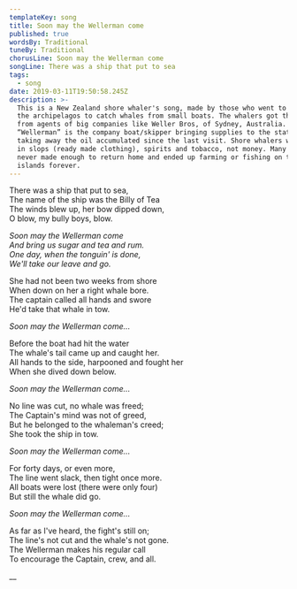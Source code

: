 ```yaml
---
templateKey: song
title: Soon may the Wellerman come
published: true
wordsBy: Traditional
tuneBy: Traditional
chorusLine: Soon may the Wellerman come
songLine: There was a ship that put to sea
tags:
  - song
date: 2019-03-11T19:50:58.245Z
description: >-
  This is a New Zealand shore whaler's song, made by those who went to live on
  the archipelagos to catch whales from small boats. The whalers got their stake
  from agents of big companies like Weller Bros, of Sydney, Australia. The
  “Wellerman” is the company boat/skipper bringing supplies to the stations, and
  taking away the oil accumulated since the last visit. Shore whalers were paid
  in slops (ready made clothing), spirits and tobacco, not money. Many of them
  never made enough to return home and ended up farming or fishing on the little
  islands forever.
---
```

There was a ship that put to sea, \
The name of the ship was the Billy of Tea \
The winds blew up, her bow dipped down, \
O blow, my bully boys, blow.

_Soon may the Wellerman come_ \
_And bring us sugar and tea and rum._ \
_One day, when the tonguin' is done,_ \
_We'll take our leave and go._

She had not been two weeks from shore \
When down on her a right whale bore. \
The captain called all hands and swore \
He'd take that whale in tow. 

_Soon may the Wellerman come..._

Before the boat had hit the water \
The whale's tail came up and caught her. \
All hands to the side, harpooned and fought her \
When she dived down below. 

_Soon may the Wellerman come..._

No line was cut, no whale was freed; \
The Captain's mind was not of greed, \
But he belonged to the whaleman's creed; \
She took the ship in tow. 

_Soon may the Wellerman come..._

For forty days, or even more, \
The line went slack, then tight once more. \
All boats were lost (there were only four) \
But still the whale did go. 

_Soon may the Wellerman come..._

As far as I've heard, the fight's still on; \
The line's not cut and the whale's not gone. \
The Wellerman makes his regular call \
To encourage the Captain, crew, and all.

__

